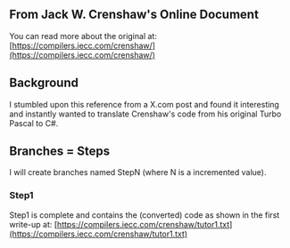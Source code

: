 ## From Jack W. Crenshaw's Online Document
You can read more about the original at: [https://compilers.iecc.com/crenshaw/](https://compilers.iecc.com/crenshaw/)

## Background
I stumbled upon this reference from a X.com post and found it interesting and instantly wanted to translate Crenshaw's code from his original Turbo Pascal to C#.

## Branches = Steps
I will create branches named StepN (where N is a incremented value).
### Step1
Step1 is complete and contains the (converted) code as shown in the first write-up at: [https://compilers.iecc.com/crenshaw/tutor1.txt](https://compilers.iecc.com/crenshaw/tutor1.txt)

